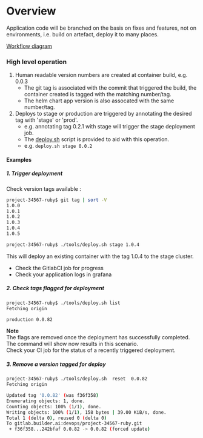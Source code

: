 # Overview

Application code will be branched on the basis on fixes and features, not on environments, i.e. build on artefact, deploy it to many places.


[Workflow diagram](https://miro.com/app/board/o9J_koCvl7E=/)

### High level operation

1. Human readable version numbers are created at container build, e.g. 0.0.3
   - The git tag is associated with the commit that triggered the build, the container created is tagged with the matching number/tag.
   - The helm chart app version is also assocated with the same number/tag.
2. Deploys to stage or production are triggered by annotating the desired tag with 'stage' or 'prod'.
   - e.g. annotating tag 0.2.1 with stage will trigger the stage deployment job.
   - The [deploy.sh](../tools/deploy.sh) script is provided to aid with this operation.
   - e.g. `deploy.sh stage 0.0.2`

#### Examples

##### 1. Trigger deployment

Check version tags available :

```bash
project-34567-ruby$ git tag | sort -V
1.0.0
1.0.1
1.0.2
1.0.3
1.0.4
1.0.5
```

```bash
project-34567-ruby$ ./tools/deploy.sh stage 1.0.4
```  
This will deploy an existing container with the tag 1.0.4 to the stage cluster.  

* Check the GitlabCI job for progress
* Check your application logs in grafana

##### 2. Check tags flagged for deployment

```bash
project-34567-ruby$ ./tools/deploy.sh list
Fetching origin

production 0.0.82
```  

**Note**  
The flags are removed once the deployment has successfully completed.  The command will show now results in this scenario.  
Check your CI job for the status of a recently triggered deployment.  

##### 3. Remove a version tagged for deploy

```bash
project-34567-ruby$ ./tools/deploy.sh  reset  0.0.82
Fetching origin

Updated tag '0.0.82' (was f36f358)
Enumerating objects: 1, done.
Counting objects: 100% (1/1), done.
Writing objects: 100% (1/1), 158 bytes | 39.00 KiB/s, done.
Total 1 (delta 0), reused 0 (delta 0)
To gitlab.builder.ai:devops/project-34567-ruby.git
 + f36f358...242bfaf 0.0.82 -> 0.0.82 (forced update)
```  
